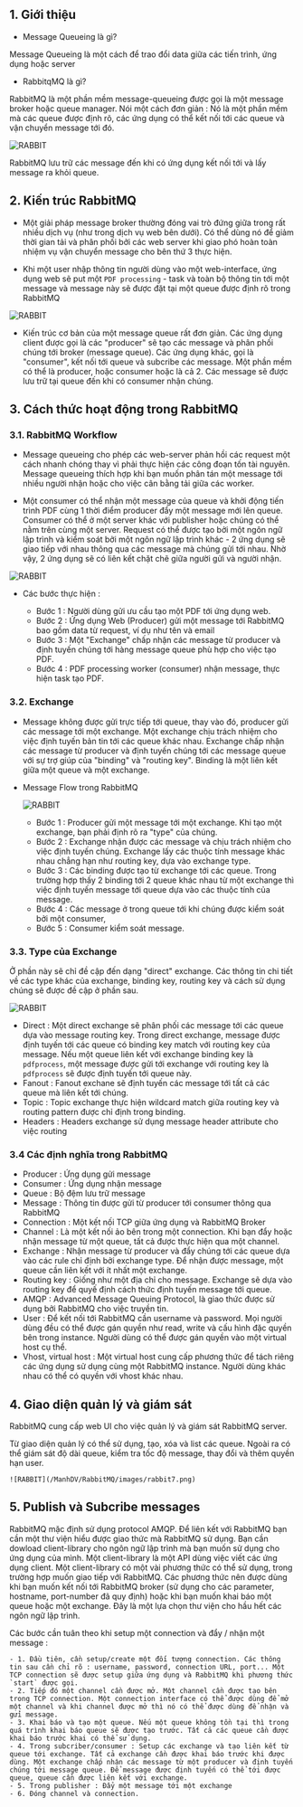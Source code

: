 ## 1. Giới thiệu

 -  Message Queueing là gì?

Message Queueing là một cách để trao đổi data giữa các tiến trình, ứng dụng hoặc server

 - RabbitqMQ là gì?
 
RabbitMQ là một phần mềm message-queueing được gọi là một message broker hoặc queue manager. Nói một cách đơn giản : Nó là một phần mềm mà các queue được định rõ, các ứng dụng có thể kết nối tới các queue và vận chuyển message tới đó.

![RABBIT](/ManhDV/RabbitMQ/images/rabbit1.png)

RabbitMQ lưu trữ các message đến khi có ứng dụng kết nối tới và lấy message ra khỏi queue. 

## 2. Kiến trúc RabbitMQ

 - Một giải pháp message broker thường đóng vai trò đứng giữa trong rất nhiều dịch vụ (như trong dịch vụ web bên dưới). Có thể dùng nó để giảm thời gian tải và phân phối bởi các web server khi giao phó hoàn toàn nhiệm vụ vận chuyển message cho bên thứ 3 thực hiện.
 
 - Khi một user nhập thông tin người dùng vào một web-interface, ứng dụng web sẽ put một `PDF processing` - task và toàn bộ thông tin tới một message và message này sẽ được đặt tại một queue được định rõ trong RabbitMQ
 
 ![RABBIT](/ManhDV/RabbitMQ/images/rabbit2.png)
 
 - Kiến trúc cơ bản của một message queue rất đơn giản. Các ứng dụng client được gọi là các "producer" sẽ tạo các message và phân phối chúng tới broker (message queue). Các ứng dụng khác, gọi là "consumer", kết nối tới queue và subcribe các message. Một phần mềm có thể là producer, hoặc consumer hoặc là cả 2. Các message sẽ được lưu trữ tại queue đến khi có consumer nhận chúng.

## 3. Cách thức hoạt động trong RabbitMQ

### 3.1. RabbitMQ Workflow

 - Message queueing cho phép các web-server phản hồi các request một cách nhanh chóng thay vì phải thực hiện các công đoạn tốn tài nguyên. Message queueing thích hợp khi bạn muốn phân tán một message tới nhiều người nhận hoặc cho việc cân bằng tải giữa các worker.
 
 - Một consumer có thể nhận một message của queue và khởi động tiến trình PDF cùng 1 thời điểm producer đẩy một message mới lên queue. Consumer có thể ở một server khác với publisher hoặc chúng có thể nằm trên cùng một server. Request có thể được tạo bởi một ngôn ngữ lập trình và kiểm soát bởi một ngôn ngữ lập trình khác - 2 ứng dụng sẽ giao tiếp với nhau thông qua các message mà chúng gửi tới nhau. Nhờ vậy, 2 ứng dụng sẽ có liên kết chặt chẽ giữa người gửi và người nhận. 
 
  ![RABBIT](/ManhDV/RabbitMQ/images/rabbit3.png)
  
 - Các bước thực hiện :
 
	- Bước 1 : Người dùng gửi ưu cầu tạo một PDF tới ứng dụng web.
	- Bước 2 : Ứng dụng Web (Producer) gửi một message tới RabbitMQ bao gồm data từ request, ví dụ như tên và email
	- Bước 3 : Một "Exchange" chấp nhận các message từ producer và định tuyến chúng tới hàng message queue phù hợp cho việc tạo PDF.
	- Bước 4 : PDF processing worker (consumer) nhận message, thực hiện task tạo PDF. 
	
### 3.2. Exchange

 - Message không được gửi trực tiếp tới queue, thay vào đó, producer gửi các message tới một exchange. Một exchange chịu trách nhiệm cho việc định tuyến bản tin tới các queue khác nhau. Exchange chấp nhận các message từ producer và định tuyến chúng tới các message queue với sự trợ giúp của "binding" và "routing key". Binding là một liên kết giữa một queue và một exchange.
 
 - Message Flow trong RabbitMQ
 
	![RABBIT](/ManhDV/RabbitMQ/images/rabbit4.png) 
  
  
	- Bước 1 : Producer gửi một message tới một exchange. Khi tạo một exchange, bạn phải định rõ ra "type" của chúng.
	- Bước 2 : Exchange nhận được các message và chịu trách nhiệm cho việc định tuyến chúng. Exchange lấy các thuộc tính message khác nhau chẳng hạn như routing key, dựa vào exchange type. 
	- Bước 3 : Các binding được tạo từ exchange tới các queue. Trong trường hợp thấy 2 binding tới 2 queue khác nhau từ một exchange thì việc định tuyến message tới queue dựa vào các thuộc tính của message.
	- Bước 4 : Các message ở trong queue tới khi chúng được kiểm soát bởi một consumer,
	- Bước 5 : Consumer kiểm soát message.
	
### 3.3. Type của Exchange 

Ở phần này sẽ chỉ đề cập đến dạng "direct" exchange. Các thông tin chi tiết về các type khác của exchange, binding key, routing key và cách sử dụng chúng sẽ được đề cập ở phần sau.

  ![RABBIT](/ManhDV/RabbitMQ/images/rabbit6.png) 
  
 - Direct : Một direct exchange sẽ phân phối các message tới các queue dựa vào message routing key. Trong direct exchange, message được định tuyến tới các queue có binding key match với routing key của message. Nếu một queue liên kết với exchange  binding key là `pdfprocess`, một message được gửi tới exchange với routing key là `pdfprocess` sẽ được định tuyến tới queue này.
 - Fanout : Fanout exchane sẽ định tuyến các message tới tất cả các queue mà liên kết tới chúng.
 - Topic : Topic exchange thực hiện wildcard match giữa routing key và routing pattern được chỉ định trong binding.
 - Headers : Headers exchange sử dụng message header attribute cho việc routing 
 
### 3.4 Các định nghĩa trong RabbitMQ

 - Producer : Ứng dụng gửi message
 - Consumer : Ứng dụng nhận message
 - Queue : Bộ đệm lưu trữ message
 - Message : Thông tin được gửi từ producer tới consumer thông qua RabbitMQ
 - Connection : Một kết nối TCP giữa ứng dụng và RabbitMQ Broker
 - Channel : Là một kết nối ảo bên trong một connection. Khi bạn đẩy hoặc nhận message từ một queue, tất cả được thực hiện qua một channel.
 - Exchange : Nhận message từ producer và đẩy chúng tới các queue dựa vào các rule chỉ định bởi exchange type. Để nhận được message, một queue cần liên kết với ít nhất một exchange.
 - Routing key : Giống như một địa chỉ cho message. Exchange sẽ dựa vào routing key để quyế định cách thức định tuyến message tới queue.
 - AMQP : Advanced Message Queuing Protocol, là giao thức được sử dụng bởi RabbitMQ cho việc truyền tin.
 - User : Để kết nối tới RabbitMQ cần username và password. Mọi người dùng đều có thể được gán quyền như read, write và cấu hình đặc quyền bên trong instance. Người dùng có thể được gán quyền vào một virtual host cụ thể.
 - Vhost, virtual host : Một virtual host cung cấp phương thức để tách riêng các ứng dụng sử dụng cùng một RabbitMQ instance. Người dùng khác nhau có thể có quyền với vhost khác nhau.
 
## 4. Giao diện quản lý và giám sát

RabbitMQ cung cấp web UI cho việc quản lý và giám sát RabbitMQ server.

Từ giao diện quản lý có thể sử dụng, tạo, xóa và list các queue. Ngoài ra có thể giám sát độ dài queue, kiểm tra tốc độ message, thay đổi và thêm quyền hạn user.

	![RABBIT](/ManhDV/RabbitMQ/images/rabbit7.png) 

## 5. Publish và Subcribe messages

RabbitMQ mặc định sử dụng protocol AMQP. Để liên kết với RabbitMQ bạn cần một thư viện hiểu được giao thức mà RabbitMQ sử dụng. Bạn cần dowload client-library cho ngôn ngữ lập trình mà bạn muốn sử dụng cho ứng dụng của mình. Một client-library là một API dùng việc viết các ứng dụng client. Một client-library có một vài phương thức có thể sử dụng, trong trường hợp muốn giao tiếp với RabbitMQ. Các phương thức nên được dùng khi bạn muốn kết nối tới RabbitMQ broker (sử dụng cho các parameter, hostname, port-number đã quy định) hoặc khi bạn muốn khai báo một queue hoặc một exchange. Đây là một lựa chọn thư viện cho hầu hết các ngôn ngữ lập trình.

Các bước cần tuân theo khi setup một connection và đẩy / nhận một message :

	- 1. Đầu tiên, cần setup/create một đối tượng connection. Các thông tin sau cần chỉ rõ : username, password, connection URL, port... Một TCP connection sẽ được setup giữa ứng dụng và RabbitMQ khi phương thức `start` được gọi.
	- 2. Tiếp đó một channel cần được mở. Một channel cần được tạo bên trong TCP connection. Một connection interface có thể được dùng để mở một channel và khi channel được mở thì nó có thể được dùng để nhận và gửi message.
	- 3. Khai báo và tạo một queue. Nếu một queue không tồn tại thì trong quá trình khai báo queue sẽ được tạo trước. Tất cả các queue cần được khai báo trước khai có thể sử dụng.
	- 4. Trong subcriber/consumer : Setup các exchange và tạo liên kết từ queue tới exchange. Tất cả exchange cần được khai báo trước khi được dùng. Một exchange chấp nhận các message từ một producer và định tuyến chúng tới message queue. Để message được định tuyến có thể tới được queue, queue cần được liên kết với exchange.
	- 5. Trong publisher : Đẩy một message tới một exchange
	- 6. Đóng channel và connection.